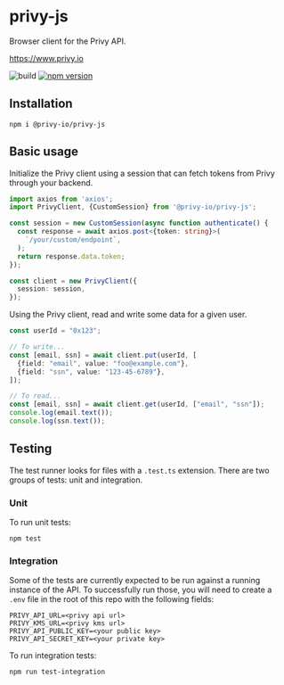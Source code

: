 # privy-js

Browser client for the Privy API.

https://www.privy.io

![build](https://github.com/privy-io/privy-js/actions/workflows/tests.yml/badge.svg)
[![npm version](https://badge.fury.io/js/@privy-io%2Fprivy-js.svg)](https://www.npmjs.com/package/@privy-io/privy-js)

## Installation

```
npm i @privy-io/privy-js
```

## Basic usage

Initialize the Privy client using a session that can fetch tokens from Privy through your backend.

```typescript
import axios from 'axios';
import PrivyClient, {CustomSession} from '@privy-io/privy-js';

const session = new CustomSession(async function authenticate() {
  const response = await axios.post<{token: string}>(
    `/your/custom/endpoint`,
  );
  return response.data.token;
});

const client = new PrivyClient({
  session: session,
});
```

Using the Privy client, read and write some data for a given user.

```typescript
const userId = "0x123";

// To write...
const [email, ssn] = await client.put(userId, [
  {field: "email", value: "foo@example.com"},
  {field: "ssn", value: "123-45-6789"},
]);

// To read...
const [email, ssn] = await client.get(userId, ["email", "ssn"]);
console.log(email.text());
console.log(ssn.text());
```

## Testing

The test runner looks for files with a `.test.ts` extension. There are two groups of tests: unit and integration.

### Unit

To run unit tests:

```
npm test
```

### Integration

Some of the tests are currently expected to be run against a running instance of the API. To successfully run those, you will need to create a `.env` file in the root of this repo with the following fields:

```
PRIVY_API_URL=<privy api url>
PRIVY_KMS_URL=<privy kms url>
PRIVY_API_PUBLIC_KEY=<your public key>
PRIVY_API_SECRET_KEY=<your private key>
```

To run integration tests:

```
npm run test-integration
```
